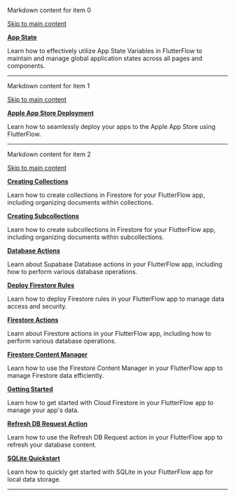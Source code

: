 Markdown content for item 0

 [Skip to main content](#__docusaurus_skipToContent_fallback)

[**App State**](/resources/data-representation/app-state)

Learn how to effectively utilize App State Variables in FlutterFlow to maintain and manage global application states across all pages and components.

----

Markdown content for item 1

 [Skip to main content](#__docusaurus_skipToContent_fallback)

[**Apple App Store Deployment**](/deployment/apple-app-store-deployment)

Learn how to seamlessly deploy your apps to the Apple App Store using FlutterFlow.

----

Markdown content for item 2

 [Skip to main content](#__docusaurus_skipToContent_fallback)

[**Creating Collections**](/integrations/database/cloud-firestore/creating-collections)

Learn how to create collections in Firestore for your FlutterFlow app, including organizing documents within collections.

[**Creating Subcollections**](/integrations/database/cloud-firestore/creating-subcollections)

Learn how to create subcollections in Firestore for your FlutterFlow app, including organizing documents within subcollections.

[**Database Actions**](/integrations/database/supabase/database-actions)

Learn about Supabase Database actions in your FlutterFlow app, including how to perform various database operations.

[**Deploy Firestore Rules**](/integrations/database/cloud-firestore/firestore-rules)

Learn how to deploy Firestore rules in your FlutterFlow app to manage data access and security.

[**Firestore Actions**](/integrations/database/cloud-firestore/firestore-actions)

Learn about Firestore actions in your FlutterFlow app, including how to perform various database operations.

[**Firestore Content Manager**](/integrations/database/cloud-firestore/firestore-content-manager)

Learn how to use the Firestore Content Manager in your FlutterFlow app to manage Firestore data efficiently.

[**Getting Started**](/integrations/database/cloud-firestore/getting-started)

Learn how to get started with Cloud Firestore in your FlutterFlow app to manage your app's data.

[**Refresh DB Request Action**](/integrations/database/refresh-db-request)

Learn how to use the Refresh DB Request action in your FlutterFlow app to refresh your database content.

[**SQLite Quickstart**](/integrations/database/sqlite)

Learn how to quickly get started with SQLite in your FlutterFlow app for local data storage.

----

